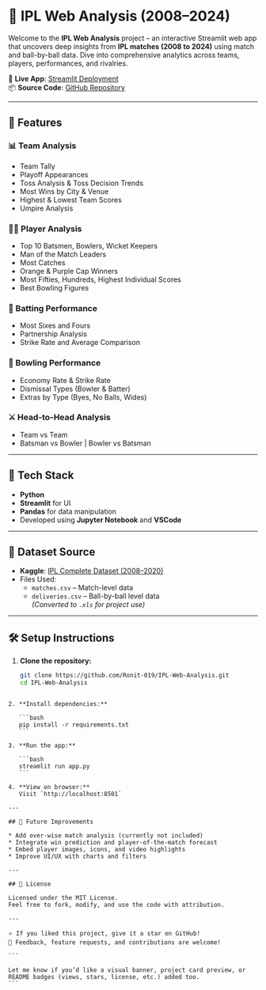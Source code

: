 
# 🏏 IPL Web Analysis (2008–2024)

Welcome to the **IPL Web Analysis** project – an interactive Streamlit web app that uncovers deep insights from **IPL matches (2008 to 2024)** using match and ball-by-ball data. Dive into comprehensive analytics across teams, players, performances, and rivalries.

🔗 **Live App**: [Streamlit Deployment](https://ipl-web-analysis.streamlit.app/)  
📦 **Source Code**: [GitHub Repository](https://github.com/Ronit-019/IPL-Web-Analysis)

---

## 🚀 Features

### 📊 Team Analysis
- Team Tally
- Playoff Appearances
- Toss Analysis & Toss Decision Trends
- Most Wins by City & Venue
- Highest & Lowest Team Scores
- Umpire Analysis

### 🧍‍♂️ Player Analysis
- Top 10 Batsmen, Bowlers, Wicket Keepers
- Man of the Match Leaders
- Most Catches
- Orange & Purple Cap Winners
- Most Fifties, Hundreds, Highest Individual Scores
- Best Bowling Figures

### 🏏 Batting Performance
- Most Sixes and Fours
- Partnership Analysis
- Strike Rate and Average Comparison

### 🎯 Bowling Performance
- Economy Rate & Strike Rate
- Dismissal Types (Bowler & Batter)
- Extras by Type (Byes, No Balls, Wides)

### ⚔️ Head-to-Head Analysis
- Team vs Team
- Batsman vs Bowler | Bowler vs Batsman

---

## 🧠 Tech Stack

- **Python**
- **Streamlit** for UI
- **Pandas** for data manipulation
- Developed using **Jupyter Notebook** and **VSCode**

---

## 📁 Dataset Source

- **Kaggle**: [IPL Complete Dataset (2008–2020)](https://www.kaggle.com/datasets/patrickb1912/ipl-complete-dataset-20082020)
- Files Used:
  - `matches.csv` – Match-level data
  - `deliveries.csv` – Ball-by-ball level data  
  *(Converted to `.xls` for project use)*

---

## 🛠️ Setup Instructions

1. **Clone the repository:**
   ```bash
   git clone https://github.com/Ronit-019/IPL-Web-Analysis.git
   cd IPL-Web-Analysis
````

2. **Install dependencies:**

   ```bash
   pip install -r requirements.txt
   ```

3. **Run the app:**

   ```bash
   streamlit run app.py
   ```

4. **View on browser:**
   Visit `http://localhost:8501`

---

## 📌 Future Improvements

* Add over-wise match analysis (currently not included)
* Integrate win prediction and player-of-the-match forecast
* Embed player images, icons, and video highlights
* Improve UI/UX with charts and filters

---

## 📄 License

Licensed under the MIT License.
Feel free to fork, modify, and use the code with attribution.

---

⭐ If you liked this project, give it a star on GitHub!
📢 Feedback, feature requests, and contributions are welcome!

```

Let me know if you’d like a visual banner, project card preview, or README badges (views, stars, license, etc.) added too.
```
